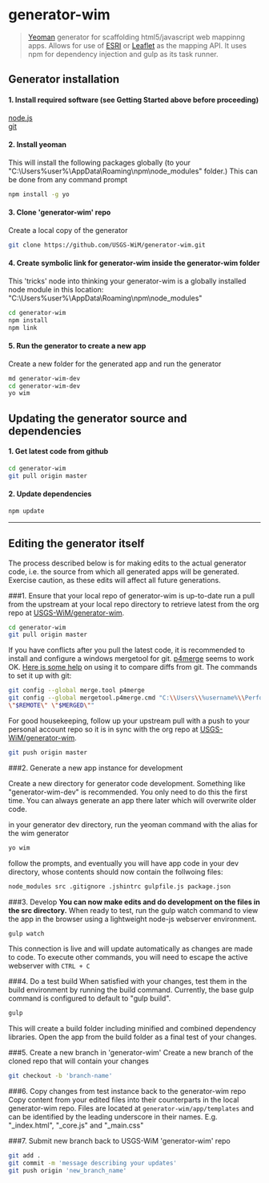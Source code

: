 # generator-wim

> [Yeoman](http://yeoman.io) generator for scaffolding html5/javascript web mappinng apps.  Allows for use of [ESRI](https://developers.arcgis.com/javascript/) or [Leaflet](http://leafletjs.com/) as the mapping API.   It uses npm for dependency injection and gulp as its task runner.


## Generator installation

#### 1.  Install required software (see Getting Started above before proceeding)
[node.js](http://nodejs.org)  
[git](https://windows.github.com/)

#### 2.  Install yeoman
This will install the following packages globally (to your "C:\Users\%user%\AppData\Roaming\npm\node_modules" folder.)  This can be done from any command prompt

```bash
npm install -g yo
```

#### 3.  Clone 'generator-wim' repo
Create a local copy of the generator

```bash
git clone https://github.com/USGS-WiM/generator-wim.git
```

#### 4.  Create symbolic link for generator-wim inside the generator-wim folder
This 'tricks' node into thinking your generator-wim is a globally installed node module in this location: "C:\Users\%user%\AppData\Roaming\npm\node_modules"

```bash
cd generator-wim
npm install
npm link
```

#### 5.  Run the generator to create a new app
Create a new folder for the generated app and run the generator

```bash
md generator-wim-dev
cd generator-wim-dev
yo wim
```

## Updating the generator source and dependencies

#### 1.  Get latest code from github
```bash
cd generator-wim
git pull origin master
```
#### 2.  Update dependencies
```bash
npm update
```

---
## Editing the generator itself
The process described below is for making edits to the actual generator code, i.e. the source from which all generated apps will be generated. Exercise caution, as these edits will affect all future generations.

###1. Ensure that your local repo of generator-wim is up-to-date
run a pull  from the upstream at your local repo directory to retrieve latest from the org repo at [USGS-WiM/generator-wim](https://github.com/USGS-WiM/generator-wim).
```bash
cd generator-wim
git pull origin master
```

If you have conflicts after you pull the latest code, it is recommended to install and configure a windows mergetool for git.   [p4merge](http://www.perforce.com/product/components/perforce-visual-merge-and-diff-tools) seems to work OK.  [Here is some help](http://www.perforce.com/perforce/doc.current/manuals/p4v/merging_files.html) on using it to compare diffs from git.  The commands to set it up with git:
```bash
git config --global merge.tool p4merge
git config --global mergetool.p4merge.cmd "C:\\Users\\%username%\\Perforce\\p4merge.exe \"$BASE\" \"$LOCAL\"
\"$REMOTE\" \"$MERGED\""
```

 For good housekeeping, follow up your upstream pull with a push to your personal account repo so it is in sync with the org repo at [USGS-WiM/generator-wim](https://github.com/USGS-WiM/generator-wim).

```bash
git push origin master
```

###2. Generate a new app instance for development

Create a new directory for generator code development. Something like "generator-wim-dev" is recommended. You only need to do this the first time. You can always generate an app there later which will overwrite older code.

in your generator dev directory, run the yeoman command with the alias for the wim generator
```bash
yo wim
```
follow the prompts, and eventually you will have app code in your dev directory, whose contents should now contain the follwoing files:
```bash
node_modules src .gitignore .jshintrc gulpfile.js package.json
```

###3. Develop
**You can now make edits and do development on the files in the src directory.** When ready to test, run the gulp watch command to view the app in the browser using a  lightweight node-js webserver environment.
```bash
gulp watch
```
This connection is live and will update automatically as changes are made to code. To execute other commands, you will need to escape the active webserver with `CTRL + C`

###4. Do a test build
When satisfied with your changes, test them in the build environment by running the build command. Currently, the base gulp command is configured to default to "gulp build".
```bash
gulp
```
This will create a build folder including minified and combined dependency libraries. Open the app from the build folder as a final test of your changes.

###5. Create a new branch in 'generator-wim'
Create a new branch of the cloned repo that will contain your changes
```bash
git checkout -b 'branch-name'
```

###6. Copy changes from test instance back to the generator-wim repo
Copy content from your edited files into their counterparts in the local generator-wim repo. Files are located at `generator-wim/app/templates` and can be identified by the leading underscore in their names. E.g. "_index.html", "_core.js" and "_main.css"

###7. Submit new branch back to USGS-WiM 'generator-wim' repo
```bash
git add .
git commit -m 'message describing your updates'
git push origin 'new_branch_name'
```
